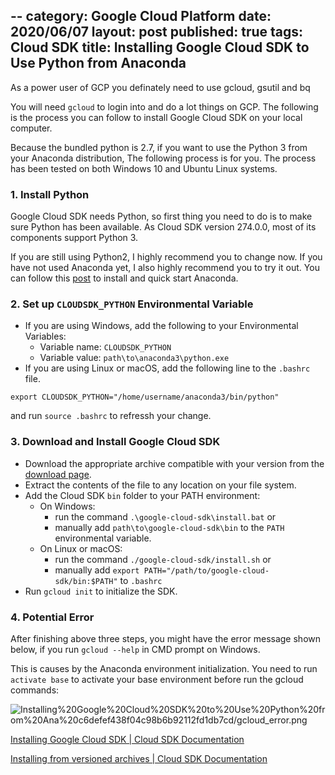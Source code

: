 
--
category: Google Cloud Platform
date: 2020/06/07
layout: post
published: true
tags: Cloud SDK
title: Installing Google Cloud SDK to Use Python from Anaconda
--
As a power user of GCP you definately need to use gcloud, gsutil and bq

You will need `gcloud` to login into and do a lot things on GCP. The following is the process you can follow to install Google Cloud SDK on your local computer.

Because the bundled python is 2.7, if you want to use the Python 3 from your Anaconda distribution, The following process is for you. The process has been tested on both Windows 10 and Ubuntu Linux systems.

### **1. Install Python**

Google Cloud SDK needs Python, so first thing you need to do is to make sure Python has been available. As Cloud SDK version 274.0.0, most of its components support Python 3.

If you are still using Python2, I highly recommend you to change now. If you have not used Anaconda yet, I also highly recommend you to try it out. You can follow this [post](http://leifengblog.net/blog/installing-and-managing-python-and-packages-with-anaconda/) to install and quick start Anaconda.

### **2. Set up `CLOUDSDK_PYTHON` Environmental Variable**

- If you are using Windows, add the following to your Environmental Variables:
    - Variable name: `CLOUDSDK_PYTHON`
    - Variable value: `path\to\anaconda3\python.exe`
- If you are using Linux or macOS, add the following line to the `.bashrc` file.

```
export CLOUDSDK_PYTHON="/home/username/anaconda3/bin/python"
```

and run `source .bashrc` to refressh your change.

### **3. Download and Install Google Cloud SDK**

- Download the appropriate archive compatible with your version from the [download page](https://cloud.google.com/sdk/docs/downloads-versioned-archives).
- Extract the contents of the file to any location on your file system.
- Add the Cloud SDK `bin` folder to your PATH environment:
    - On Windows:
        - run the command `.\google-cloud-sdk\install.bat` or
        - manually add `path\to\google-cloud-sdk\bin` to the `PATH` environmental variable.
    - On Linux or macOS:
        - run the command `./google-cloud-sdk/install.sh` or
        - manually add `export PATH="/path/to/google-cloud-sdk/bin:$PATH"` to `.bashrc`
- Run `gcloud init` to initialize the SDK.

### **4. Potential Error**

After finishing above three steps, you might have the error message shown below, if you run `gcloud --help` in CMD prompt on Windows.

This is causes by the Anaconda environment initialization. You need to run `activate base` to activate your base environment before run the gcloud commands:

![Installing%20Google%20Cloud%20SDK%20to%20Use%20Python%20from%20Ana%20c6defef438f04c98b6b92112fd1db7cd/gcloud_error.png](Installing%20Google%20Cloud%20SDK%20to%20Use%20Python%20from%20Ana%20c6defef438f04c98b6b92112fd1db7cd/gcloud_error.png)

[Installing Google Cloud SDK | Cloud SDK Documentation](https://cloud.google.com/sdk/install)

[Installing from versioned archives | Cloud SDK Documentation](https://cloud.google.com/sdk/docs/downloads-versioned-archives)
